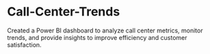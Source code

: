 # Call-Center-Trends
Created a Power BI dashboard to analyze call center metrics, monitor trends, and provide insights to improve efficiency and customer satisfaction.

